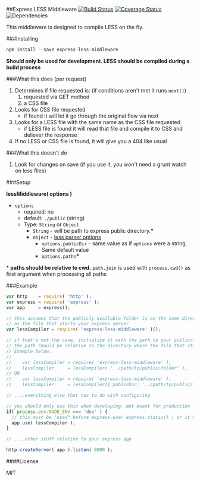 ##Express LESS Middleware [![Build Status](https://travis-ci.org/vernak2539/express-less-middleware.svg?branch=master)](https://travis-ci.org/vernak2539/express-less-middleware) [![Coverage Status](https://coveralls.io/repos/vernak2539/express-less-middleware/badge.svg?branch=coveralls_support)](https://coveralls.io/r/vernak2539/express-less-middleware?branch=master) ![Dependencies](https://david-dm.org/vernak2539/express-less-middleware.svg)

This middleware is designed to compile LESS on the fly.

###Installing

```js
npm install --save express-less-middleware
```

**Should only be used for development. LESS should be compiled during a build process**

###What this does (per request)

1. Determines if file requested is: (if conditions aren't met it runs `next()`)
    1. requested via GET method
    2. a CSS file
2. Looks for CSS file requested
    * if found it will let it go through the original flow via next
3. Looks for a LESS file with the same name as the CSS file requested
    * if LESS file is found it will read that file and compile it to CSS and deliever the response
4. If no LESS or CSS file is found, it will give you a 404 like usual

###What this doesn't do

1. Look for changes on save (if you use it, you won't need a grunt watch on less files)

###Setup

**lessMiddleware( options )**
* `options`
  * required: no
  * default: `./public` (string)
  * Type: `String` or `Object`
    * `String` - will be path to express public directory.__*__
    * `Object` - [less parser options][1]
      * `options.publicDir` - same value as if `options` were a string. Same default value
      * `options.paths`__*__


\* **paths should be relative to cwd.** `path.join` is used with `process.cwd()` as first argument when processing all paths

###Example

```js
var http    = require( 'http' );
var express = require( 'express' );
var app     = express();

// this assumes that the publicly available folder is on the same directory level
// as the file that starts your express server
var lessCompiler = require( 'express-less-middleware' )();

// if that's not the case, initialize it with the path to your public/client-side folder
// the path should be relative to the directory where the file that starts your express server is
// Example below.
//
//    var lessCompiler = require( 'express-less-middleware' );
//    lessCompiler     = lessCompiler( '../path/to/public/folder' );
// OR
//    var lessCompiler = require( 'express-less-middleware' );
//    lessCompiler     = lessCompiler({ publicDir: '../path/to/public/folder', ... });

// ....everything else that has to do with configuring

// you should only use this when developing. Not meant for production
if( process.env.NODE_ENV === 'dev' ) {
  // this must be "used" before express.use( express.static() ) or it will not work (no next())
  app.use( lessCompiler );
}

// ....other stuff relative to your express app

http.createServer( app ).listen( 8000 );
```

####License

MIT

[1]: https://www.npmjs.org/package/less

